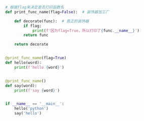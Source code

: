 
<BlogInfo id="1132" title="8.含有参数的装饰器" author="白日梦想猿" pv=0 read_times=0 pre_cost_time=0分20秒 category="函数装饰器和闭包" tag_list="['函数装饰器和闭包']" create_time="2022.03.21 20:15:53" update_time="2022.03.22 18:29:38" />

```python
# 根据flag来决定是否打印函数名
def print_func_name(flag=False):  # 装饰器加工厂

    def decorate(func):  # 真正的装饰器
        if flag:
            print(f'因为flag=True，所以打印了{func.__name__}')
        return func

    return decorate


@print_func_name(flag=True)
def hello(word):
    print(f'hello {word}')


@print_func_name()
def say(word):
    print(f'say {word}')


if __name__ == '__main__':
    hello('python')
    say('hello')

```
